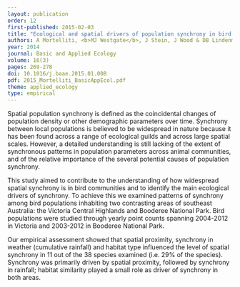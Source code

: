 ```yaml
---
layout: publication
order: 12
first-published: 2015-02-03
title: "Ecological and spatial drivers of population synchrony in bird assemblages."
authors: A Mortelliti, <b>MJ Westgate</b>, J Stein, J Wood & DB Lindenmayer
year: 2014
journal: Basic and Applied Ecology
volume: 16(3)
pages: 269-278
doi: 10.1016/j.baae.2015.01.008
pdf: 2015_Mortelliti_BasicAppEcol.pdf
theme: applied_ecology
type: empirical
---
```

Spatial population synchrony is defined as the coincidental changes of population density or other demographic parameters over time. Synchrony between local populations is believed to be widespread in nature because it has been found across a range of ecological guilds and across large spatial scales. However, a detailed understanding is still lacking of the extent of synchronous patterns in population parameters across animal communities, and of the relative importance of the several potential causes of population synchrony.

This study aimed to contribute to the understanding of how widespread spatial synchrony is in bird communities and to identify the main ecological drivers of synchrony. To achieve this we examined patterns of synchrony among bird populations inhabiting two contrasting areas of southeast Australia: the Victoria Central Highlands and Booderee National Park. Bird populations were studied through yearly point counts spanning 2004-2012 in Victoria and 2003-2012 in Booderee National Park.

Our empirical assessment showed that spatial proximity, synchrony in weather (cumulative rainfall) and habitat type influenced the level of spatial synchrony in 11 out of the 38 species examined (i.e. 29% of the species). Synchrony was primarily driven by spatial proximity, followed by synchrony in rainfall; habitat similarity played a small role as driver of synchrony in both areas.